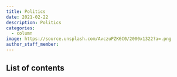 ```yaml
---
title: Politics
date: 2021-02-22
description: Politics 
categories:
  - column
image: https://source.unsplash.com/AvczuPZK6C0/2000x1322?a=.png
author_staff_member:
---
```


## List of contents
